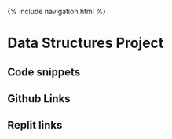 {% include navigation.html %}

# Data Structures Project

## Code snippets

## Github Links

## Replit links
